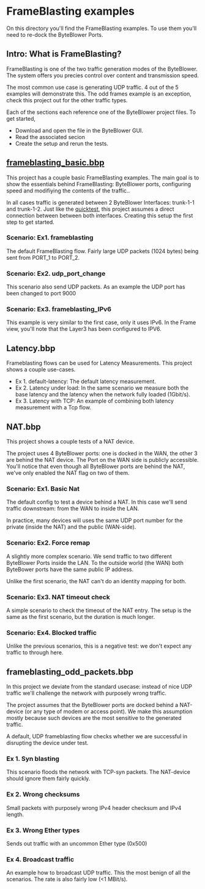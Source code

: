 #  FrameBlasting examples

On this directory you'll find the FrameBlasting examples. To use them you'll need 
to re-dock the ByteBlower Ports. 

## Intro: What is FrameBlasting?

FrameBlasting is one of the two traffic generation modes of the ByteBlower. The system
offers you precies control over content and transmission speed.

The most common use case is generating UDP traffic. 4 out of the 5 examples will demonstrate 
this. The odd frames example is an exception, check this project out for the other traffic types.

Each of the sections each reference one of the ByteBlower project files. To get started,
* Download and open the file in the ByteBlower GUI.
* Read the associated secion
* Create the setup and rerun the tests.

## [frameblasting_basic.bbp](https://raw.githubusercontent.com/excentis/ByteBlower_GUI_examples/origin/documentation_cleanup/frameblasting/frameblasting_basic.bbp)
This project has a couple basic FrameBlasting examples. The main goal is to show the essentials
behind FrameBlasting: ByteBlower ports, configuring speed and modifiying the contents of the traffic..

In all cases traffic is generated between 2 ByteBlower Interfaces: trunk-1-1 and trunk-1-2. Just like the 
[quicktest](https://setup.byteblower.com/setup.php?type=5100#using), this project assumes a direct
connection between between both interfaces. Creating this setup the first step to get started. 

### Scenario: Ex1. frameblasting
The default FrameBlasting flow. Fairly large UDP packets (1024 bytes) being sent from PORT_1 to PORT_2.

### Scenario: Ex2. udp_port_change
This scenario also send UDP packets. As an example the UDP port has been changed to port 9000

### Scenario: Ex3. frameblasting_IPv6
This example is very similar to the first case, only it uses IPv6. In the Frame
view, you'll note that the Layer3 has been configured to IPV6.

## Latency.bbp
Frameblasting flows can be used for Latency Measurements. This project shows
a couple use-cases.

* Ex 1. default-latency: The default latency measurement.
* Ex 2. Latency under load: In the same scenario we measure both the base latency and the latency when the network fully loaded (1Gbit/s).
* Ex 3. Latency with TCP: An example of combining both latency measurement with a Tcp flow. 

## NAT.bbp

This project shows a couple tests of a NAT device. 

The project uses 4 ByteBlower ports: one is docked in the WAN, the other 3 are
behind the NAT device. The Port on the WAN side is publicly accessible.
You'll notice that even though all ByteBlower ports are behind the NAT, we've only
enabled the NAT flag on two of them.


### Scenario: Ex1. Basic Nat
The default config to test a device behind a NAT. In this case we'll send traffic
downstream: from the WAN to inside the LAN. 

In practice, many devices will uses the same UDP port number for the private
(inside the NAT) and the public (WAN-side).

### Scenario: Ex2. Force remap
A slightly more complex scenario. We send traffic to two different ByteBlower
Ports inside the LAN. To the outside world (the WAN) both ByteBower ports have
the same public IP address.

Unlike the first scenario, the NAT can't do an identity mapping for both.

### Scenario: Ex3. NAT timeout check
A simple scenario to check the timeout of the NAT entry. The setup is the same
as the first scenario, but the duration is much longer.

### Scenario: Ex4. Blocked traffic
Unlike the previous scenarios, this is a negative test: we don't expect any
traffic to through here.

## frameblasting_odd_packets.bbp
In this project we deviate from the standard usecase: instead of nice UDP
traffic we'll challenge the network with purposely wrong traffic.

The project assumes that the ByteBlower ports are docked behind a NAT-device
(or any type of modem or access point). We make this assumption mostly because
such devices are the most sensitive to the generated traffic.

A default, UDP frameblasting flow checks whether we are successful in disrupting the
device under test.

### Ex 1. Syn blasting
This scenario floods the network with TCP-syn packets. The NAT-device should ignore them fairly quickly.

### Ex 2. Wrong checksums
Small packets with purposely wrong IPv4 header checksum and IPv4 length.

### Ex 3. Wrong Ether types
Sends out traffic with an uncommon Ether type (0x500)

### Ex 4. Broadcast traffic
An example how to broadcast UDP traffic. This the most benign of all the
scenarios. The rate is also fairly low (<1 MBit/s).



